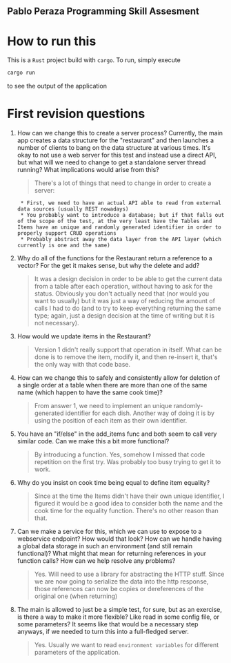 ## Pablo Peraza Programming Skill Assesment

# How to run this
This is a `Rust` project build with `cargo`. To run,
simply execute

```bash
cargo run
```

to see the output of the application


# First revision questions

1) How can we change this to create a server process?  Currently, the main app creates a data structure for the "restaurant" and then launches a number of clients to bang on the data structure at various times.  It's okay to not use a web server for this test and instead use a direct API, but what will we need to change to get a standalone server thread running?  What implications would arise from this?

   > There's a lot of things that need to change in order to create a server:

        * First, we need to have an actual API able to read from external data sources (usually REST nowadays)
        * You probably want to introduce a database; but if that falls out of the scope of the test, at the very least have the Tables and Items have an unique and randomly generated identifier in order to properly support CRUD operations
        * Probably abstract away the data layer from the API layer (which currently is one and the same)

2) Why do all of the functions for the Restaurant return a reference to a vector?  For the get it makes sense, but why the delete and add?

   > It was a design decision in order to be able to get the current data from a table after each operation, without having to ask for the status. Obviously you don't actually need that (nor would you want to usually) but it was just a way of reducing the amount of calls I had to do (and to try to keep everything returning the same type; again, just a design decision at the time of writing but it is not necessary).

3) How would we update items in the Restaurant?

   > Version 1 didn't really support that operation in itself. What can be done is to remove the item, modify it, and then re-insert it, that's the only way with that code base.

4) How can we change this to safely and consistently allow for deletion of a single order at a table when there are more than one of the same name (which happen to have the same cook time)?

   > From answer 1, we need to implement an unique randomly-generated identifier for each dish. Another way of doing it is by using the position of each item as their own identifier.

5) You have an "if/else" in the add_items func and both seem to call very similar code.  Can we make this a bit more functional?

   > By introducing a function. Yes, somehow I missed that code repetition on the first try. Was probably too busy trying to get it to work.

6) Why do you insist on cook time being equal to define item equality?

   > Since at the time the Items didn't have their own unique identifier, I figured it would be a good idea to consider both the name and the cook time for the equality function. There's no other reason than that.

7) Can we make a service for this, which we can use to expose to a webservice endpoint?  How would that look?  How can we handle having a global data storage in such an environment (and still remain functional)?  What might that mean for returning references in your function calls?  How can we help resolve any problems?

   > Yes. Will need to use a library for abstracting the HTTP stuff. Since we are now going to serialize the data into the http response, those references can now be copies or dereferences of the original one (when returning)

8) The main is allowed to just be a simple test, for sure, but as an exercise, is there  a way to make it more flexible?  Like read in some config file, or some parameters?  It seems like that would be a necessary step anyways, if we needed to turn this into a full-fledged server.

   > Yes. Usually we want to read `environment variables` for different parameters of the application.
